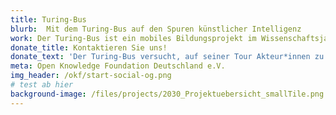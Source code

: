 ```yaml
---
title: Turing-Bus
blurb:  Mit dem Turing-Bus auf den Spuren künstlicher Intelligenz
work: Der Turing-Bus ist ein mobiles Bildungsprojekt im Wissenschaftsjahr 2019.  In Workshops, Diskussionen und Exkursionen können sich 15-bis 19-jährige Schüler*innen kritisch mit dem Thema KI und Maschinenlernen auseinandersetzen.
donate_title: Kontaktieren Sie uns!
donate_text: 'Der Turing-Bus versucht, auf seiner Tour Akteur*innen zu involvieren, die thematischen Input liefern und den teilnehmenden Schüler*innen inhaltliche und kritische Herangehensweisen vermitteln. Aktuell läuft die Stationenplanung für dieses Jahr.'
meta: Open Knowledge Foundation Deutschland e.V.
img_header: /okf/start-social-og.png
# test ab hier
background-image: /files/projects/2030_Projektuebersicht_smallTile.png
---
```

